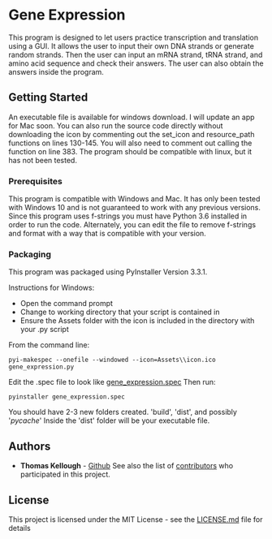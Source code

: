 # Gene Expression

This program is designed to let users practice transcription and translation using a GUI. It allows the user to input their own DNA strands or generate random strands. Then the user can input an mRNA strand, tRNA strand, and amino acid sequence and check their answers. The user can also obtain the answers inside the program.

## Getting Started

An executable file is available for windows download. I will update an app for Mac soon. You can also run the source code directly without downloading the icon by commenting out the set_icon and resource_path functions on lines 130-145. You will also need to comment out calling the function on line 383. The program should be compatible with linux, but it has not been tested.

### Prerequisites

This program is compatible with Windows and Mac. It has only been tested with Windows 10 and is not guaranteed to work with any previous versions. Since this program uses f-strings you must have Python 3.6 installed in order to run the code. Alternately, you can edit the file to remove f-strings and format with a way that is compatible with your version. 

### Packaging
This program was packaged using PyInstaller Version 3.3.1. 

Instructions for Windows:
- Open the command prompt 
- Change to working directory that your script is contained in
- Ensure the Assets folder with the icon is included in the directory with your .py script

From the command line:
```
pyi-makespec --onefile --windowed --icon=Assets\\icon.ico gene_expression.py
```

Edit the .spec file to look like [gene_expression.spec](gene_expression.spec)
Then run:

```
pyinstaller gene_expression.spec
```

You should have 2-3 new folders created. 'build', 'dist', and possibly '_pycache_'
Inside the 'dist' folder will be your executable file.

## Authors

* **Thomas Kellough** - [Github](https://github.com/thomaskellough)
See also the list of [contributors](https://github.com/thomaskellough/Personal-Projects/graphs/contributors) who participated in this project.

## License

This project is licensed under the MIT License - see the [LICENSE.md](LICENSE.md) file for details
